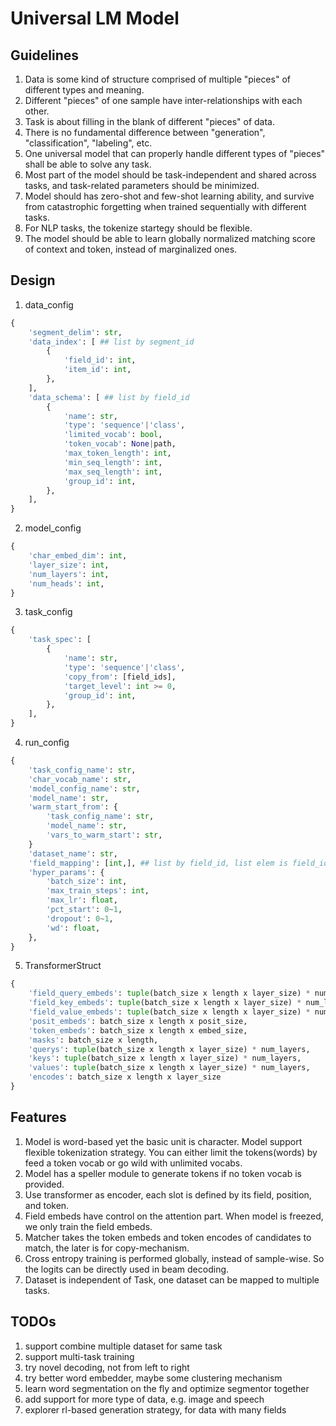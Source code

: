 
# Universal LM Model

## Guidelines
1. Data is some kind of structure comprised of multiple "pieces" of different types and meaning.
2. Different "pieces" of one sample have inter-relationships with each other.
3. Task is about filling in the blank of different "pieces" of data.
4. There is no fundamental difference between "generation", "classification", "labeling", etc.
5. One universal model that can properly handle different types of "pieces" shall be able to solve any task.
6. Most part of the model should be task-independent and shared across tasks, and task-related parameters should be minimized.
7. Model should has zero-shot and few-shot learning ability, and survive from catastrophic forgetting when trained sequentially with different tasks.
7. For NLP tasks, the tokenize startegy should be flexible.
8. The model should be able to learn globally normalized matching score of context and token, instead of marginalized ones.

## Design
1. data_config
```python
{
    'segment_delim': str,
    'data_index': [ ## list by segment_id
        {
            'field_id': int,
            'item_id': int,
        },
    ],
    'data_schema': [ ## list by field_id
        {
            'name': str,
            'type': 'sequence'|'class',
            'limited_vocab': bool,
            'token_vocab': None|path,
            'max_token_length': int,
            'min_seq_length': int,
            'max_seq_length': int,
            'group_id': int,
        },
    ],
}
```
2. model_config
```python
{
    'char_embed_dim': int,
    'layer_size': int,
    'num_layers': int,
    'num_heads': int,
}
```
3. task_config
```python
{
    'task_spec': [
        {
            'name': str,
            'type': 'sequence'|'class',
            'copy_from': [field_ids],
            'target_level': int >= 0,
            'group_id': int,
        },
    ],
}
```
4. run_config
```python
{
    'task_config_name': str,
    'char_vocab_name': str,
    'model_config_name': str,
    'model_name': str,
    'warm_start_from': {
        'task_config_name': str,
        'model_name': str,
        'vars_to_warm_start': str,
    }
    'dataset_name': str,
    'field_mapping': [int,], ## list by field_id, list elem is field_id of dataset
    'hyper_params': {
        'batch_size': int,
        'max_train_steps': int,
        'max_lr': float,
        'pct_start': 0~1,
        'dropout': 0~1,
        'wd': float,
    },
}
```
5. TransformerStruct
```python
{
    'field_query_embeds': tuple(batch_size x length x layer_size) * num_layers,
    'field_key_embeds': tuple(batch_size x length x layer_size) * num_layers,
    'field_value_embeds': tuple(batch_size x length x layer_size) * num_layers,
    'posit_embeds': batch_size x length x posit_size,
    'token_embeds': batch_size x length x embed_size,
    'masks': batch_size x length,
    'querys': tuple(batch_size x length x layer_size) * num_layers,
    'keys': tuple(batch_size x length x layer_size) * num_layers,
    'values': tuple(batch_size x length x layer_size) * num_layers,
    'encodes': batch_size x length x layer_size
}
```

## Features
1. Model is word-based yet the basic unit is character. Model support flexible tokenization strategy. You can either limit the tokens(words) by feed a token vocab or go wild with unlimited vocabs.
2. Model has a speller module to generate tokens if no token vocab is provided.
3. Use transformer as encoder, each slot is defined by its field, position, and token.
4. Field embeds have control on the attention part. When model is freezed, we only train the field embeds.
5. Matcher takes the token embeds and token encodes of candidates to match, the later is for copy-mechanism.
6. Cross entropy training is performed globally, instead of sample-wise. So the logits can be directly used in beam decoding.
7. Dataset is independent of Task, one dataset can be mapped to multiple tasks.

## TODOs
1. support combine multiple dataset for same task
2. support multi-task training
3. try novel decoding, not from left to right
4. try better word embedder, maybe some clustering mechanism
5. learn word segmentation on the fly and optimize segmentor together
6. add support for more type of data, e.g. image and speech
7. explorer rl-based generation strategy, for data with many fields
